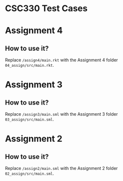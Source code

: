 # CSC330 Test Cases

# Assignment 4
## How to use it?
Replace `/assign4/main.rkt` with the Assignment 4 folder `04_assign/src/main.rkt`.

# Assignment 3
## How to use it?
Replace `/assign3/main.sml` with the Assignment 3 folder `03_assign/src/main.sml`.

# Assignment 2
## How to use it?
Replace `/assign2/main.sml` with the Assignment 2 folder `02_assign/src/main.sml`.